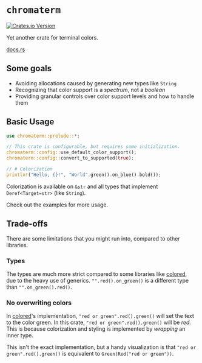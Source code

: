 # `chromaterm`

[![Crates.io Version](https://img.shields.io/crates/v/chromaterm)](https://crates.io/crates/chromaterm)

Yet another crate for terminal colors.

[docs.rs](https://docs.rs/chromaterm/)

## Some goals

- Avoiding allocations caused by generating new types like `String`
- Recognizing that color support is a _spectrum_, not a _boolean_
- Providing granular controls over color support levels and how to handle them

## Basic Usage

```rust
use chromaterm::prelude::*;

// This crate is configurable, but requires some initialization.
chromaterm::config::use_default_color_support();
chromaterm::config::convert_to_supported(true);

// # Colorization
println!("Hello, {}!", "World".green().on_blue().bold());
```

Colorization is available on `&str` and all types that implement `Deref<Target=str>`
(like `String`).

Check out the examples for more usage.

## Trade-offs

There are some limitations that you might run into, compared to other libraries.

### Types

The types are much more strict compared to some libraries like [colored][colored], due to the heavy use of
generics. `"".red().on_green()` is a different type than `"".on_green().red()`.

### No overwriting colors

In [colored][colored]'s implementation, `"red or green".red().green()` will set the text to the color
green. In this crate, `"red or green".red().green()` will be _red._ This is because
colorization and styling is implemented by _wrapping_ an inner type.

This isn't the exact implementation, but a handy visualization is that
`"red or green".red().green()` is equivalent to `Green(Red("red or green"))`.

[colored]: https://crates.io/crates/colored

